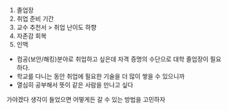 1. 졸업장
2. 취업 준비 기간
3. 교수 추천서 > 취업 난이도 하향
4. 자존감 회복
5. 인맥

- 컴공(보안/해킹)분야로 취업하고 싶은데 자격 증명의 수단으로 대학 졸업장이 필요하다.
- 학교를 다니는 동안 취업에 필요한 기술을 더 많이 쌓을 수 있으니까
- 열심히 공부해서 뜻이 같은 사람을 만나고 싶다

가야겠다 생각이 들었으면 어떻게든 갈 수 있는 방법을 고민하자